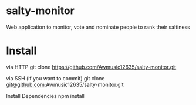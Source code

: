 # salty-monitor
Web application to monitor, vote and nominate people to rank their saltiness  

# Install

via HTTP
git clone https://github.com/Awmusic12635/salty-monitor.git

via SSH (if you want to commit)
git clone git@github.com:Awmusic12635/salty-monitor.git

Install Dependencies
npm install 
